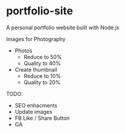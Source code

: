 # portfolio-site
A personal portfolio website built with Node.js

Images for Photography
- Photos
    - Reduce to 50%
    - Quality to 40%
- Create thumbnail
    - Reduce to 10%
    - Quality to 20%


TODO:
- SEO enhacments
- Update images
- FB Like / Share Button
- GA